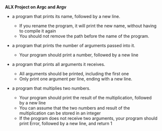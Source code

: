 **ALX Project on Argc and Argv**
- a program that prints its name, followed by a new line.
	* If you rename the program, it will print the new name, without having to compile it again
	* You should not remove the path before the name of the program.
- a program that prints the number of arguments passed into it.
	* Your program should print a number, followed by a new line

- a program that prints all arguments it receives.
	* All arguments should be printed, including the first one
	* Only print one argument per line, ending with a new line.
- a program that multiplies two numbers.
	* Your program should print the result of the multiplication, followed by a new line
	* You can assume that the two numbers and result of the multiplication can be stored in an integer
	* If the program does not receive two arguments, your program should print Error, followed by a new line, and return 1
